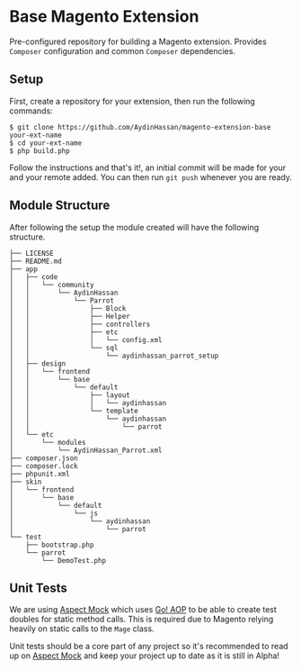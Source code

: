 # Base Magento Extension

Pre-configured repository for building a Magento extension. Provides `Composer` configuration and common
`Composer` dependencies. 

## Setup

First, create a repository for your extension, then run the following commands:

    $ git clone https://github.com/AydinHassan/magento-extension-base your-ext-name
    $ cd your-ext-name
    $ php build.php
    
Follow the instructions and that's it!, an initial commit will be made for your and your remote added. You can then
run `git push` whenever you are ready.

## Module Structure
After following the setup the module created will have the following structure.
```
├── LICENSE
├── README.md
├── app
│   ├── code
│   │   └── community
│   │       └── AydinHassan
│   │           └── Parrot
│   │               ├── Block
│   │               ├── Helper
│   │               ├── controllers
│   │               ├── etc
│   │               │   └── config.xml
│   │               └── sql
│   │                   └── aydinhassan_parrot_setup
│   ├── design
│   │   └── frontend
│   │       └── base
│   │           └── default
│   │               ├── layout
│   │               │   └── aydinhassan
│   │               └── template
│   │                   └── aydinhassan
│   │                       └── parrot
│   └── etc
│       └── modules
│           └── AydinHassan_Parrot.xml
├── composer.json
├── composer.lock
├── phpunit.xml
├── skin
│   └── frontend
│       └── base
│           └── default
│               └── js
│                   └── aydinhassan
│                       └── parrot
└── test
    ├── bootstrap.php
    └── parrot
        └── DemoTest.php
```

## Unit Tests

We are using [Aspect Mock](https://github.com/Codeception/AspectMock) which uses [Go! AOP](https://github.com/lisachenko/go-aop-php) 
to be able to create test doubles for static method calls. This is required due to Magento relying heavily on static 
calls to the `Mage` class. 

Unit tests should be a core part of any project so it's recommended to read up on [Aspect Mock](https://github.com/Codeception/AspectMock) 
and keep your project up to date as it is still in Alpha!
